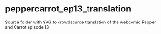 # peppercarrot_ep13_translation
Source folder with SVG to crowdsource translation of the webcomic Pepper and Carrot episode 13
